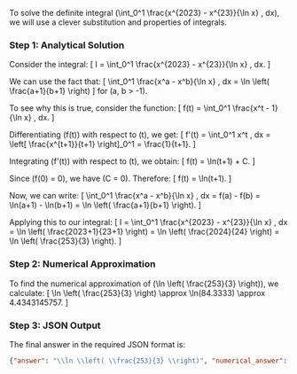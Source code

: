 To solve the definite integral \(\int_0^1 \frac{x^{2023} - x^{23}}{\ln x} \, dx\), we will use a clever substitution and properties of integrals.

### Step 1: Analytical Solution

Consider the integral:
\[ I = \int_0^1 \frac{x^{2023} - x^{23}}{\ln x} \, dx. \]

We can use the fact that:
\[ \int_0^1 \frac{x^a - x^b}{\ln x} \, dx = \ln \left( \frac{a+1}{b+1} \right) \]
for \(a, b > -1\).

To see why this is true, consider the function:
\[ f(t) = \int_0^1 \frac{x^t - 1}{\ln x} \, dx. \]

Differentiating \(f(t)\) with respect to \(t\), we get:
\[ f'(t) = \int_0^1 x^t \, dx = \left[ \frac{x^{t+1}}{t+1} \right]_0^1 = \frac{1}{t+1}. \]

Integrating \(f'(t)\) with respect to \(t\), we obtain:
\[ f(t) = \ln(t+1) + C. \]

Since \(f(0) = 0\), we have \(C = 0\). Therefore:
\[ f(t) = \ln(t+1). \]

Now, we can write:
\[ \int_0^1 \frac{x^a - x^b}{\ln x} \, dx = f(a) - f(b) = \ln(a+1) - \ln(b+1) = \ln \left( \frac{a+1}{b+1} \right). \]

Applying this to our integral:
\[ I = \int_0^1 \frac{x^{2023} - x^{23}}{\ln x} \, dx = \ln \left( \frac{2023+1}{23+1} \right) = \ln \left( \frac{2024}{24} \right) = \ln \left( \frac{253}{3} \right). \]

### Step 2: Numerical Approximation

To find the numerical approximation of \(\ln \left( \frac{253}{3} \right)\), we calculate:
\[ \ln \left( \frac{253}{3} \right) \approx \ln(84.3333) \approx 4.4343145757. \]

### Step 3: JSON Output

The final answer in the required JSON format is:
```json
{"answer": "\\ln \\left( \\frac{253}{3} \\right)", "numerical_answer": "4.4343145757"}
```